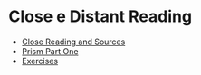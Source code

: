 # Close e Distant Reading



* [Close Reading and Sources](../close-reading/close-reading.md)
* [Prism Part One](../close-reading-1/prism-part-one.md)
* [Exercises](../close-reading-1/exercises.md)
